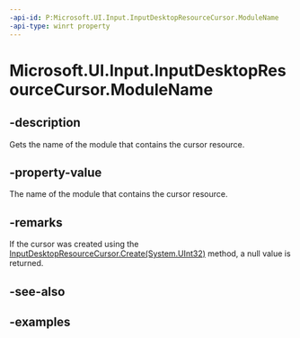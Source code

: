 ```yaml
---
-api-id: P:Microsoft.UI.Input.InputDesktopResourceCursor.ModuleName
-api-type: winrt property
---
```


# Microsoft.UI.Input.InputDesktopResourceCursor.ModuleName

<!--
public string ModuleName { get; }
-->

## -description

Gets the name of the module that contains the cursor resource.

## -property-value

The name of the module that contains the cursor resource.

## -remarks

If the cursor was created using the [InputDesktopResourceCursor.Create(System.UInt32)](inputdesktopresourcecursor_create_2108361919.md) method, a null value is returned.

## -see-also

## -examples
